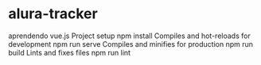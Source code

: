 # alura-tracker
aprendendo vue.js
Project setup
npm install
Compiles and hot-reloads for development
npm run serve
Compiles and minifies for production
npm run build
Lints and fixes files
npm run lint
